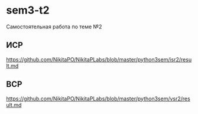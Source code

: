 # sem3-t2
Самостоятельная работа по теме №2

## ИСР  
https://github.com/NikitaPO/NikitaPLabs/blob/master/python3sem/isr2/result.md

## ВСР

https://github.com/NikitaPO/NikitaPLabs/blob/master/python3sem/vsr2/result.md
